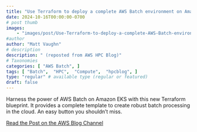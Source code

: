 ```yaml
---
title: "Use Terraform to deploy a complete AWS Batch environment on Amazon EKS"
date: 2024-10-16T00:00:00-0700
# post thumb
images:
    - "images/post/Use-Terraform-to-deploy-a-complete-AWS-Batch-environment-on-Amazon-EKS-1120x630.png"
#author
author: "Matt Vaughn"
# description
description: " (reposted from AWS HPC Blog)"
# Taxonomies
categories: [ "AWS Batch", ]
tags: [ "Batch",  "HPC",  "Compute",  "hpcblog", ]
type: "regular" # available type (regular or featured)
draft: false
---
```


Harness the power of AWS Batch on Amazon EKS with this new Terraform blueprint. It provides a complete template to create robust batch processing in the cloud. An easy button you shouldn’t miss.

<a href="https://aws.amazon.com/blogs/hpc/use-terraform-to-deploy-a-complete-aws-batch-environment-on-amazon-eks/" class="btn btn-primary btn-lg active" role="button" aria-pressed="true" style="margin-top: 8px;">Read the Post on the AWS Blog Channel</a>